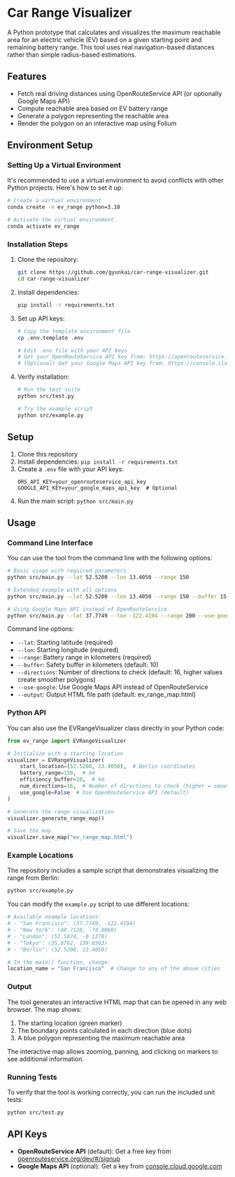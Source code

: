 # Car Range Visualizer

A Python prototype that calculates and visualizes the maximum reachable area for an electric vehicle (EV) based on a given starting point and remaining battery range. This tool uses real navigation-based distances rather than simple radius-based estimations.

## Features

- Fetch real driving distances using OpenRouteService API (or optionally Google Maps API)
- Compute reachable area based on EV battery range
- Generate a polygon representing the reachable area
- Render the polygon on an interactive map using Folium

## Environment Setup

### Setting Up a Virtual Environment

It's recommended to use a virtual environment to avoid conflicts with other Python projects. Here's how to set it up:

```bash
# Create a virtual environment
conda create -n ev_range python=3.10

# Activate the virtual environment
conda activate ev_range
```

### Installation Steps

1. Clone the repository:

   ```bash
   git clone https://github.com/gyunkai/car-range-visualizer.git
   cd car-range-visualizer
   ```

2. Install dependencies:

   ```bash
   pip install -r requirements.txt
   ```

3. Set up API keys:

   ```bash
   # Copy the template environment file
   cp .env.template .env

   # Edit .env file with your API keys
   # Get your OpenRouteService API key from: https://openrouteservice.org/dev/#/signup
   # (Optional) Get your Google Maps API key from: https://console.cloud.google.com/google/maps-apis/credentials
   ```

4. Verify installation:

   ```bash
   # Run the test suite
   python src/test.py

   # Try the example script
   python src/example.py
   ```

## Setup

1. Clone this repository
2. Install dependencies: `pip install -r requirements.txt`
3. Create a `.env` file with your API keys:
   ```
   ORS_API_KEY=your_openrouteservice_api_key
   GOOGLE_API_KEY=your_google_maps_api_key  # Optional
   ```
4. Run the main script: `python src/main.py`

## Usage

### Command Line Interface

You can use the tool from the command line with the following options:

```bash
# Basic usage with required parameters
python src/main.py --lat 52.5200 --lon 13.4050 --range 150

# Extended example with all options
python src/main.py --lat 52.5200 --lon 13.4050 --range 150 --buffer 15 --directions 24 --output berlin_range.html

# Using Google Maps API instead of OpenRouteService
python src/main.py --lat 37.7749 --lon -122.4194 --range 200 --use-google
```

Command line options:

- `--lat`: Starting latitude (required)
- `--lon`: Starting longitude (required)
- `--range`: Battery range in kilometers (required)
- `--buffer`: Safety buffer in kilometers (default: 10)
- `--directions`: Number of directions to check (default: 16, higher values create smoother polygons)
- `--use-google`: Use Google Maps API instead of OpenRouteService
- `--output`: Output HTML file path (default: ev_range_map.html)

### Python API

You can also use the EVRangeVisualizer class directly in your Python code:

```python
from ev_range import EVRangeVisualizer

# Initialize with a starting location
visualizer = EVRangeVisualizer(
    start_location=(52.5200, 13.4050),  # Berlin coordinates
    battery_range=150,  # km
    efficiency_buffer=10,  # km
    num_directions=16,  # Number of directions to check (higher = smoother polygon)
    use_google=False  # Use OpenRouteService API (default)
)

# Generate the range visualization
visualizer.generate_range_map()

# Save the map
visualizer.save_map("ev_range_map.html")
```

### Example Locations

The repository includes a sample script that demonstrates visualizing the range from Berlin:

```bash
python src/example.py
```

You can modify the `example.py` script to use different locations:

```python
# Available example locations:
# - "San Francisco": (37.7749, -122.4194)
# - "New York": (40.7128, -74.0060)
# - "London": (51.5074, -0.1278)
# - "Tokyo": (35.6762, 139.6503)
# - "Berlin": (52.5200, 13.4050)

# In the main() function, change:
location_name = "San Francisco"  # Change to any of the above cities
```

### Output

The tool generates an interactive HTML map that can be opened in any web browser. The map shows:

1. The starting location (green marker)
2. The boundary points calculated in each direction (blue dots)
3. A blue polygon representing the maximum reachable area

The interactive map allows zooming, panning, and clicking on markers to see additional information.

### Running Tests

To verify that the tool is working correctly, you can run the included unit tests:

```bash
python src/test.py
```

## API Keys

- **OpenRouteService API** (default): Get a free key from [openrouteservice.org/dev/#/signup](https://openrouteservice.org/dev/#/signup)
- **Google Maps API** (optional): Get a key from [console.cloud.google.com](https://console.cloud.google.com/google/maps-apis/credentials)
